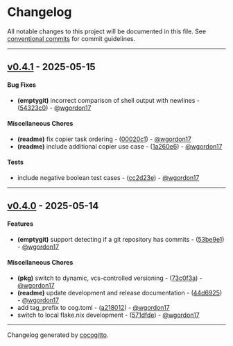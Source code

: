 # Changelog
All notable changes to this project will be documented in this file. See [conventional commits](https://www.conventionalcommits.org/) for commit guidelines.

- - -
## [v0.4.1](https://github.com/gordon-code/jijna2-git-dir/compare/1a260e6dd99c0af4e9bd2bda3af1a9f271bb4754..v0.4.1) - 2025-05-15
#### Bug Fixes
- **(emptygit)** incorrect comparison of shell output with newlines - ([54323c0](https://github.com/gordon-code/jijna2-git-dir/commit/54323c08f87361064bbd41d33c024bfc955d3209)) - [@wgordon17](https://github.com/wgordon17)
#### Miscellaneous Chores
- **(readme)** fix copier task ordering - ([00020c1](https://github.com/gordon-code/jijna2-git-dir/commit/00020c16a90a467a35f854280fdc22e7bea90fe2)) - [@wgordon17](https://github.com/wgordon17)
- **(readme)** include additional copier use case - ([1a260e6](https://github.com/gordon-code/jijna2-git-dir/commit/1a260e6dd99c0af4e9bd2bda3af1a9f271bb4754)) - [@wgordon17](https://github.com/wgordon17)
#### Tests
- include negative boolean test cases - ([cc2d23e](https://github.com/gordon-code/jijna2-git-dir/commit/cc2d23e165eed821381667ebb01050669cf58284)) - [@wgordon17](https://github.com/wgordon17)

- - -

## [v0.4.0](https://github.com/gordon-code/jijna2-git-dir/compare/571dfde5625dc50a12f1dd2ec7aad43b661f61d9..v0.4.0) - 2025-05-14
#### Features
- **(emptygit)** support detecting if a git repository has commits - ([53be9e1](https://github.com/gordon-code/jijna2-git-dir/commit/53be9e1a37e1055c5e2b323b3ff19174e60bdf28)) - [@wgordon17](https://github.com/wgordon17)
#### Miscellaneous Chores
- **(pkg)** switch to dynamic, vcs-controlled versioning - ([73c0f3a](https://github.com/gordon-code/jijna2-git-dir/commit/73c0f3a4c339e6a7d3b79cc934d528bd6a5f0dae)) - [@wgordon17](https://github.com/wgordon17)
- **(readme)** update development and release documentation - ([44d6925](https://github.com/gordon-code/jijna2-git-dir/commit/44d69257b3d25330def7652cbc71583e33c94341)) - [@wgordon17](https://github.com/wgordon17)
- add tag_prefix to cog.toml - ([a218012](https://github.com/gordon-code/jijna2-git-dir/commit/a2180128a1fcba28d2172a69ebf55104ffe115eb)) - [@wgordon17](https://github.com/wgordon17)
- switch to local flake.nix development - ([571dfde](https://github.com/gordon-code/jijna2-git-dir/commit/571dfde5625dc50a12f1dd2ec7aad43b661f61d9)) - [@wgordon17](https://github.com/wgordon17)

- - -

Changelog generated by [cocogitto](https://github.com/cocogitto/cocogitto).
